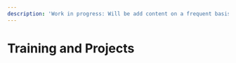 ```yaml
---
description: 'Work in progress: Will be add content on a frequent basis.'
---
```


# Training and Projects

